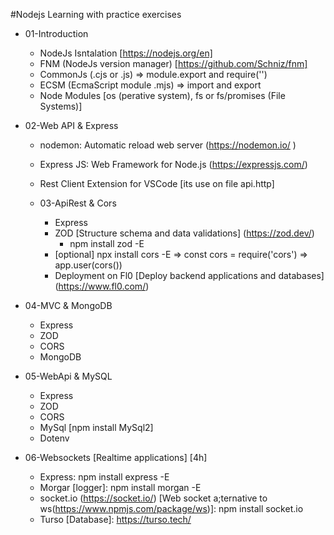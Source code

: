 #Nodejs Learning with practice exercises

- 01-Introduction
  - NodeJs Isntalation [https://nodejs.org/en]
  - FNM (NodeJs version manager) [https://github.com/Schniz/fnm]
  - CommonJs (.cjs or .js) => module.export and require('<module>')
  - ECSM (EcmaScript module .mjs) => import and export
  - Node Modules [os (perative system), fs or fs/promises (File Systems)]
  
- 02-Web API & Express
  - nodemon: Automatic reload web server (https://nodemon.io/ )
  - Express JS: Web Framework for Node.js (https://expressjs.com/)
  - Rest Client Extension for VSCode [its use on file api.http]
  
  - 03-ApiRest & Cors
    - Express
    - ZOD [Structure schema and data validations] (https://zod.dev/)
      - npm install zod -E
    - [optional] npx install cors -E => const cors = require('cors') => app.user(cors())
    - Deployment on Fl0 [Deploy backend applications and databases] (https://www.fl0.com/)
  
- 04-MVC & MongoDB
    - Express
    - ZOD
    - CORS
    - MongoDB

- 05-WebApi & MySQL
    - Express
    - ZOD
    - CORS
    - MySql [npm install MySql2]
    - Dotenv

- 06-Websockets [Realtime applications] [4h]
  - Express: npm install express -E
  - Morgar [logger]: npm install morgan -E
  - socket.io (https://socket.io/) [Web socket a;ternative to ws(https://www.npmjs.com/package/ws)]: npm install socket.io
  - Turso [Database]: https://turso.tech/